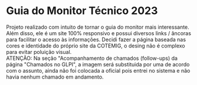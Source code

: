# Guia do Monitor Técnico 2023
Projeto realizado com intuito de tornar o guia do monitor mais interessante. Além disso, ele é um site 100% responsivo e possui diversos links / âncoras para facilitar o acesso às informações. Decidi fazer a página baseada nas cores e identidade do próprio site da COTEMIG, o desing não é complexo para evitar poluição visual. <br/>
ATENÇÃO: Na seção "Acompanhamento de chamados (follow-ups) da página "Chamados no GLPI", a imagem será substituida por uma de acordo com o assunto, ainda não foi colocada a oficial pois entrei no sistema e não havia nenhum chamado em andamento.
